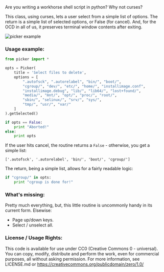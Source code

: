 Are you writing a workhorse shell script in python? Why not curses?

This class, using curses, lets a user select from a simple list of options. The return is a simple list of selected options, or False (for cancel). And, for the OCD in all of us, it preserves terminal window contents after exiting.

![picker example](http://pp19dd.com/wp-content/uploads/2013/11/picker3.png "picker example")


### Usage example:

```python
from picker import *

opts = Picker(
    title = 'Select files to delete',
    options = [
        ".autofsck", ".autorelabel", "bin/", "boot/",
        "cgroup/", "dev/", "etc/", "home/", "installimage.conf",
        "installimage.debug", "lib/", "lib64/", "lost+found/",
        "media/", "mnt/", "opt/", "proc/", "root/",
        "sbin/", "selinux/", "srv/", "sys/",
        "tmp/", "usr/", "var/"
    ]
).getSelected()

if opts == False:
    print "Aborted!"
else:
    print opts
```

If the user hits cancel, the routine returns a ```False``` - otherwise, you get a simple list:

```['.autofsck', '.autorelabel', 'bin/', 'boot/', 'cgroup/']```

The return, being a simple list, allows for a fairly readable logic:

```python
if "cgroup/" in opts:
	print "cgroup is done for!"
```


### What's missing:

Pretty much everything, but, this little routine is uncommonly handy in its current form. Elsewise:

* Page up/down keys.
* Select / unselect all.

### License / Usage Rights:

This code is available for use under CC0 (Creative Commons 0 - universal).  You can copy, modify, distribute and perform the work, even for commercial purposes, all without asking permission.  For more information, see LICENSE.md or https://creativecommons.org/publicdomain/zero/1.0/
